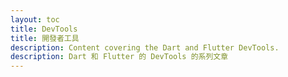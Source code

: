 ```yaml
---
layout: toc
title: DevTools
title: 開發者工具
description: Content covering the Dart and Flutter DevTools.
description: Dart 和 Flutter 的 DevTools 的系列文章
---
```

